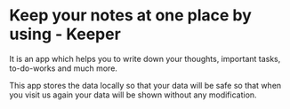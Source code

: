 # Keep your notes at one place by using - Keeper

It is an app which helps you to write down your thoughts, important tasks, to-do-works and much more.

This app stores the data locally so that your data will be safe so that when you visit us again your data will be shown without any modification.
